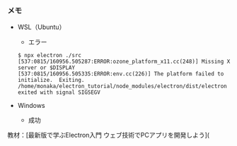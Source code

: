 ### メモ

- WSL（Ubuntu）

  - エラー

  ```
  $ npx electron ./src
  [537:0815/160956.505287:ERROR:ozone_platform_x11.cc(248)] Missing X server or $DISPLAY
  [537:0815/160956.505335:ERROR:env.cc(226)] The platform failed to initialize.  Exiting.
  /home/monaka/electron_tutorial/node_modules/electron/dist/electron exited with signal SIGSEGV
  ```

- Windows

  - 成功



教材：[最新版で学ぶElectron入門 ウェブ技術でPCアプリを開発しよう](